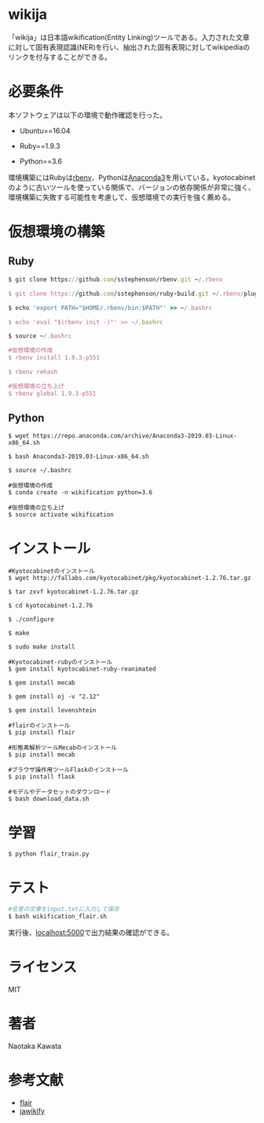 # wikija

「wikija」は日本語wikification(Entity Linking)ツールである。入力された文章に対して固有表現認識(NER)を行い、抽出された固有表現に対してwikipediaのリンクを付与することができる。



# 必要条件

本ソフトウェアは以下の環境で動作確認を行った。

- Ubuntu==16.04

- Ruby==1.9.3

- Python==3.6



環境構築にはRubyは[rbenv](https://github.com/rbenv/rbenv)、Pythonは[Anaconda3](https://www.anaconda.com/distribution/)を用いている。kyotocabinetのように古いツールを使っている関係で、バージョンの依存関係が非常に強く、環境構築に失敗する可能性を考慮して、仮想環境での実行を強く薦める。



# 仮想環境の構築



## Ruby

```ruby
$ git clone https://github.com/sstephenson/rbenv.git ~/.rbenv

$ git clone https://github.com/sstephenson/ruby-build.git ~/.rbenv/plugins/ruby-build

$ echo 'export PATH="$HOME/.rbenv/bin:$PATH"' >> ~/.bashrc

$ echo 'eval "$(rbenv init -)"' >> ~/.bashrc

$ source ~/.bashrc

#仮想環境の作成
$ rbenv install 1.9.3-p551

$ rbenv rehash

#仮想環境の立ち上げ
$ rbenv global 1.9.3-p551
```



## Python

```shell
$ wget https://repo.anaconda.com/archive/Anaconda3-2019.03-Linux-x86_64.sh

$ bash Anaconda3-2019.03-Linux-x86_64.sh

$ source ~/.bashrc

#仮想環境の作成
$ conda create -n wikification python=3.6

#仮想環境の立ち上げ
$ source activate wikification
```



# インストール

```shell
#Kyotocabinetのインストール
$ wget http://fallabs.com/kyotocabinet/pkg/kyotocabinet-1.2.76.tar.gz

$ tar zxvf kyotocabinet-1.2.76.tar.gz

$ cd kyotocabinet-1.2.76

$ ./configure

$ make

$ sudo make install

#Kyotocabinet-rubyのインストール
$ gem install kyotocabinet-ruby-reanimated

$ gem install mecab

$ gem install oj -v "2.12"

$ gem install levenshtein

#flairのインストール
$ pip install flair

#形態素解析ツールMecabのインストール
$ pip install mecab

#ブラウザ操作用ツールFlaskのインストール
$ pip install flask

#モデルやデータセットのダウンロード
$ bash download_data.sh
```



# 学習

```shell
$ python flair_train.py
```



# テスト

```bash
#任意の文章をinput.txtに入力して保存
$ bash wikification_flair.sh
```

実行後、[localhost:5000](localhost:5000)で出力結果の確認ができる。



# ライセンス

MIT



# 著者

Naotaka Kawata



# 参考文献

- [flair](https://github.com/flairNLP/flair)
- [jawikify](https://github.com/conditional/jawikify)


